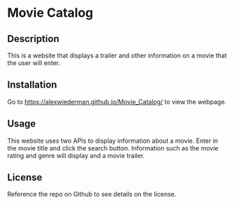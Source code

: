 # Movie Catalog

## Description
This is a website that displays a trailer and other information on a movie that the user will enter.


## Installation
Go to https://alexwiederman.github.io/Movie_Catalog/ to view the webpage.


## Usage
This website uses two APIs to display information about a movie. Enter in the movie title and click the search button. Information such as the movie rating and genre will display and a movie trailer.

## License
Reference the repo on Github to see details on the license.


